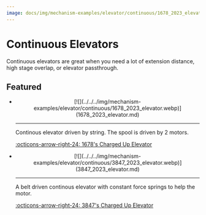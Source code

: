 ```yaml
---
image: docs/img/mechanism-examples/elevator/continuous/1678_2023_elevator.webp
---
```


# Continuous Elevators
Continuous elevators are great when you need a lot of extension distance, high stage overlap, or elevator passthrough.

## Featured

<div class="grid cards" markdown>

-   <center>[![](../../../img/mechanism-examples/elevator/continuous/1678_2023_elevator.webp)](1678_2023_elevator.md)</center>

    ---

    Continous elevator driven by string. The spool is driven by 2 motors.
    
    [:octicons-arrow-right-24: 1678's Charged Up Elevator](1678_2023_elevator.md)

-   <center>[![](../../../img/mechanism-examples/elevator/continuous/3847_2023_elevator.webp)](3847_2023_elevator.md)</center>

    ---

    A belt driven continous elevator with constant force springs to help the motor.
    
    [:octicons-arrow-right-24: 3847's Charged Up Elevator](3847_2023_elevator.md)

</div>

<br>